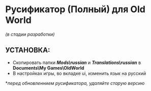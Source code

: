
# Русификатор (Полный) для Old World 
*(в стадии разработки)*

## УСТАНОВКА: 
- Скопировать папки ***Mods\russian*** и ***Translations\russian*** в **Documents\My Games\OldWorld**
- В настройках игры, во вкладке ui, изменить язык на русский

**перед обновленнием русификатора, удаляйте старую версию*
